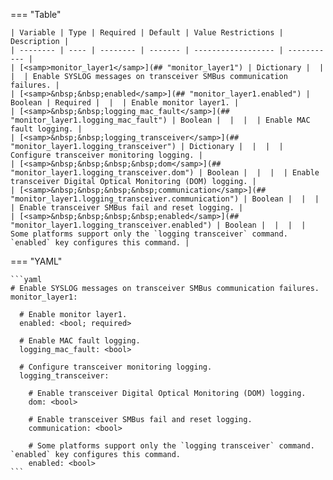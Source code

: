 <!--
  ~ Copyright (c) 2025 Arista Networks, Inc.
  ~ Use of this source code is governed by the Apache License 2.0
  ~ that can be found in the LICENSE file.
  -->
=== "Table"

    | Variable | Type | Required | Default | Value Restrictions | Description |
    | -------- | ---- | -------- | ------- | ------------------ | ----------- |
    | [<samp>monitor_layer1</samp>](## "monitor_layer1") | Dictionary |  |  |  | Enable SYSLOG messages on transceiver SMBus communication failures. |
    | [<samp>&nbsp;&nbsp;enabled</samp>](## "monitor_layer1.enabled") | Boolean | Required |  |  | Enable monitor layer1. |
    | [<samp>&nbsp;&nbsp;logging_mac_fault</samp>](## "monitor_layer1.logging_mac_fault") | Boolean |  |  |  | Enable MAC fault logging. |
    | [<samp>&nbsp;&nbsp;logging_transceiver</samp>](## "monitor_layer1.logging_transceiver") | Dictionary |  |  |  | Configure transceiver monitoring logging. |
    | [<samp>&nbsp;&nbsp;&nbsp;&nbsp;dom</samp>](## "monitor_layer1.logging_transceiver.dom") | Boolean |  |  |  | Enable transceiver Digital Optical Monitoring (DOM) logging. |
    | [<samp>&nbsp;&nbsp;&nbsp;&nbsp;communication</samp>](## "monitor_layer1.logging_transceiver.communication") | Boolean |  |  |  | Enable transceiver SMBus fail and reset logging. |
    | [<samp>&nbsp;&nbsp;&nbsp;&nbsp;enabled</samp>](## "monitor_layer1.logging_transceiver.enabled") | Boolean |  |  |  | Some platforms support only the `logging transceiver` command. `enabled` key configures this command. |

=== "YAML"

    ```yaml
    # Enable SYSLOG messages on transceiver SMBus communication failures.
    monitor_layer1:

      # Enable monitor layer1.
      enabled: <bool; required>

      # Enable MAC fault logging.
      logging_mac_fault: <bool>

      # Configure transceiver monitoring logging.
      logging_transceiver:

        # Enable transceiver Digital Optical Monitoring (DOM) logging.
        dom: <bool>

        # Enable transceiver SMBus fail and reset logging.
        communication: <bool>

        # Some platforms support only the `logging transceiver` command. `enabled` key configures this command.
        enabled: <bool>
    ```
